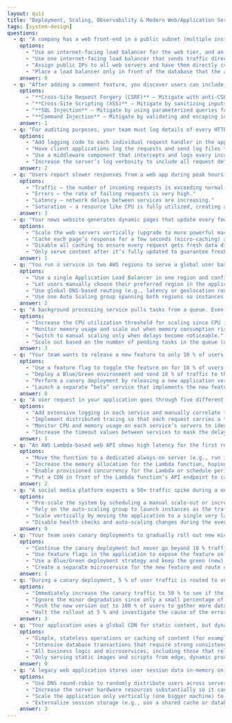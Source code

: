 ```yaml
---
layout: quiz
title: "Deployment, Scaling, Observability & Modern Web/Application Servers – Practice Questions"
tags: [system-design]
questions:
  - q: "A company has a web front-end in a public subnet (multiple instances) and an application tier in a private subnet (multiple instances). They want to evenly distribute requests at both tiers and ensure the app tier isn’t directly exposed to the internet. Which architecture meets these requirements?"
    options:
      - "Use an internet-facing load balancer for the web tier, and an internal load balancer between web and app tiers."
      - "Use one internet-facing load balancer that sends traffic directly to app servers in the private subnet."
      - "Assign public IPs to all web servers and have them directly communicate with app servers (no load balancer for app)."
      - "Place a load balancer only in front of the database that the app tier uses."
    answer: 0
  - q: "After adding a comment feature, you discover users can include <script> tags in comments that execute in other users’ browsers. What kind of vulnerability is this, and how can it be mitigated?"
    options:
      - "**Cross-Site Request Forgery (CSRF)** – Mitigate with anti-CSRF tokens for state-changing requests."
      - "**Cross-Site Scripting (XSS)** – Mitigate by sanitizing inputs or encoding output on render."
      - "**SQL Injection** – Mitigate by using parameterized queries for database access."
      - "**Command Injection** – Mitigate by validating and escaping inputs used in system commands."
    answer: 1
  - q: "For auditing purposes, your team must log details of every HTTP request in your application. Which approach is the most maintainable?"
    options:
      - "Add logging code to each individual request handler in the application."
      - "Have client applications log the requests and send log files to the server."
      - "Use a middleware component that intercepts and logs every incoming request centrally."
      - "Increase the server’s log verbosity to include all request details."
    answer: 2
  - q: "Users report slower responses from a web app during peak hours, yet error rates remain low and throughput is steady. Monitoring shows each server’s CPU is near 100 % utilization. According to the Four Golden Signals, which issue is the primary cause of the slowness?"
    options:
      - "Traffic – the number of incoming requests is exceeding normal levels."
      - "Errors – the rate of failing requests is very high."
      - "Latency – network delays between services are increasing."
      - "Saturation – a resource like CPU is fully utilized, creating a bottleneck."
    answer: 3
  - q: "Your news website generates dynamic pages that update every few seconds. Rendering each page is expensive, but users could tolerate content up to 5 s out of date. What approach will dramatically reduce server load and response times with minimal staleness in content?"
    options:
      - "Scale the web servers vertically (upgrade to more powerful machines to handle load)."
      - "Cache each page’s response for a few seconds (micro-caching) at the edge or CDN, so repeated requests serve pre-generated content."
      - "Disable all caching to ensure every request gets fresh data directly from the server."
      - "Only serve content after it’s fully updated to guarantee freshness, even if users have to wait longer."
    answer: 1
  - q: "You run a service in two AWS regions to serve a global user base. You want each user to connect to the nearest region for lower latency. What is an effective approach to route users to the closest regional cluster?"
    options:
      - "Use a single Application Load Balancer in one region and configure it to forward requests to instances in other regions as needed."
      - "Let users manually choose their preferred region in the application settings to ensure they use the closest server."
      - "Use global DNS-based routing (e.g., latency or geolocation routing) to direct each user’s request to the nearest regional endpoint."
      - "Use one Auto Scaling group spanning both regions so instances automatically move to the region closest to each user."
    answer: 2
  - q: "A background processing service pulls tasks from a queue. Even when the queue backlog grows and tasks are delayed, the service’s CPU usage remains low. The auto-scaling policy is currently based on CPU utilization. What’s the better metric to trigger auto-scaling for this workload?"
    options:
      - "Increase the CPU utilization threshold for scaling since CPU isn’t the bottleneck."
      - "Monitor memory usage and scale out when memory consumption rises due to queued tasks."
      - "Switch to manual scaling only when delays become noticeable."
      - "Scale out based on the number of pending tasks in the queue (queue length) instead of CPU usage."
    answer: 3
  - q: "Your team wants to release a new feature to only 10 % of users initially, without deploying a separate version of the application for those users. The new code is already deployed to production but disabled by default. What release technique would best achieve this?"
    options:
      - "Use a feature flag to toggle the feature on for 10 % of users, controlling exposure within the same application deployment."
      - "Deploy a Blue/Green environment and send 10 % of traffic to the new environment with the feature enabled."
      - "Perform a canary deployment by releasing a new application version to 10 % of the servers and gradually increasing it."
      - "Launch a separate “beta” service that implements the new feature and route 10 % of users to it."
    answer: 0
  - q: "A user request in your application goes through five different microservices. Users occasionally experience slow responses, but it’s unclear which service in the chain is causing the delay. What is the best way to pinpoint the bottleneck across these services?"
    options:
      - "Add extensive logging in each service and manually correlate timestamps to follow the request path."
      - "Implement distributed tracing so that each request carries a trace ID and you can see the timing through all microservices."
      - "Monitor CPU and memory usage on each service’s servers to identify which one is under high load during slow requests."
      - "Increase the timeout values between services to mask the delays and prevent user-facing errors."
    answer: 1
  - q: "An AWS Lambda-based web API shows high latency for the first request after the function has been idle. This delay is impacting user experience. What’s the most effective way to reduce the cold-start latency?"
    options:
      - "Move the function to a dedicated always-on server (e.g., run it on an EC2 instance) to avoid cold starts entirely."
      - "Increase the memory allocation for the Lambda function, hoping the increased CPU allocation will speed up initialization."
      - "Enable provisioned concurrency for the Lambda or schedule periodic “warm-up” invocations to keep function instances initialized."
      - "Put a CDN in front of the Lambda function’s API endpoint to cache responses and shield the function from cold traffic."
    answer: 2
  - q: "A social media platform expects a 50× traffic spike during a one-time live event tomorrow. The application is running in AWS with auto-scaling enabled. What should the team do to ensure the service can handle the sudden surge?"
    options:
      - "Pre-scale the system by scheduling a manual scale-out or increasing desired capacity beforehand, and verify AWS quota limits are high enough for a 50× increase."
      - "Rely on the auto-scaling group to launch instances as the traffic spike happens, since it will react and add 50× more instances in time."
      - "Scale vertically by moving the application to a single very large instance that can handle 50× the load, instead of many small instances."
      - "Disable health checks and auto-scaling changes during the event to prevent the system from replacing or adding instances while it’s handling the load."
    answer: 0
  - q: "Your team uses canary deployments to gradually roll out new microservice versions. However, a particular new feature in the latest release should only be available to a small beta tester group even after the new version is fully rolled out to all servers. How can you manage this feature rollout?"
    options:
      - "Continue the canary deployment but never go beyond 10 % traffic, keeping the new feature limited to that fraction of users indefinitely."
      - "Use feature flags in the application to expose the feature only to beta users, even though the new version is deployed to everyone."
      - "Use a Blue/Green deployment strategy and keep the green (new) environment serving only beta users while blue serves all other users."
      - "Create a separate microservice for the new feature and route only beta user requests to that service, keeping it independent of the main release."
    answer: 1
  - q: "During a canary deployment, 5 % of user traffic is routed to version 2.0 of a service while 95 % still use version 1.0. Shortly after starting the canary, you observe the new version has a higher error rate and longer response times than the old version. What is the best course of action?"
    options:
      - "Immediately increase the canary traffic to 50 % to see if the issue persists under higher load."
      - "Ignore the minor degradation since only a small percentage of users are affected, and continue gradually increasing the canary."
      - "Push the new version out to 100 % of users to gather more data faster, then address any problems that arise."
      - "Halt the rollout at 5 % and investigate the cause of the errors/latency before proceeding with a wider release (or consider rolling back)."
    answer: 3
  - q: "Your application uses a global CDN for static content, but dynamic API requests still must reach servers in a single region. Users far from that region experience high latency. The team is considering running some logic on edge servers (e.g., using CloudFront Workers/Functions). Which kinds of tasks are ideal to offload to edge runtime environments to improve performance?"
    options:
      - "Simple, stateless operations or caching of content (for example, request authentication checks or formatting data) that can be done close to the user without needing centralized data."
      - "Intensive database transactions that require strong consistency, by replicating your primary database to every edge location for faster writes."
      - "All business logic and microservices, including those that rely on real-time centralized data, to fully distribute your application globally."
      - "Only serving static images and scripts from edge; dynamic processing should always remain in the central servers."
    answer: 0
  - q: "A legacy web application stores user session data in-memory on the web server, requiring “sticky sessions” (each user is tied to a specific server). This makes scaling and failover difficult. As you modernize this system for better scalability, what change should you implement?"
    options:
      - "Use DNS round-robin to randomly distribute users across servers, letting each server maintain its own session data for its users."
      - "Increase the server hardware resources substantially so it can handle more users on a single instance without needing additional servers."
      - "Scale the application only vertically (one bigger machine) to avoid multi-server session consistency issues altogether."
      - "Externalize session storage (e.g., use a shared cache or database for sessions) so that any server instance can serve any user’s requests without session stickiness."
    answer: 3
---
```

